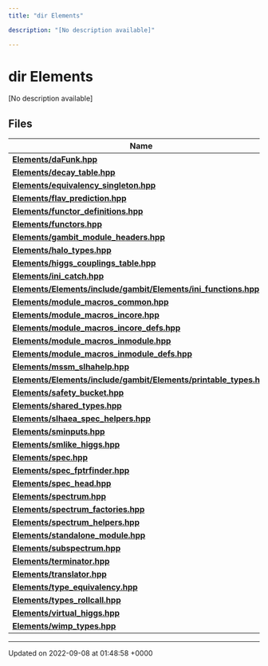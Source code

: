 ```yaml
---
title: "dir Elements"

description: "[No description available]"

---
```


# dir Elements

[No description available]

## Files

| Name           |
| -------------- |
| **[Elements/daFunk.hpp](/documentation/code/files/dafunk_8hpp/#file-elements-dafunk-hpp)**  |
| **[Elements/decay_table.hpp](/documentation/code/files/decay__table_8hpp/#file-elements-decay-table-hpp)**  |
| **[Elements/equivalency_singleton.hpp](/documentation/code/files/equivalency__singleton_8hpp/#file-elements-equivalency-singleton-hpp)**  |
| **[Elements/flav_prediction.hpp](/documentation/code/files/flav__prediction_8hpp/#file-elements-flav-prediction-hpp)**  |
| **[Elements/functor_definitions.hpp](/documentation/code/files/functor__definitions_8hpp/#file-elements-functor-definitions-hpp)**  |
| **[Elements/functors.hpp](/documentation/code/files/functors_8hpp/#file-elements-functors-hpp)**  |
| **[Elements/gambit_module_headers.hpp](/documentation/code/files/gambit__module__headers_8hpp/#file-elements-gambit-module-headers-hpp)**  |
| **[Elements/halo_types.hpp](/documentation/code/files/halo__types_8hpp/#file-elements-halo-types-hpp)**  |
| **[Elements/higgs_couplings_table.hpp](/documentation/code/files/higgs__couplings__table_8hpp/#file-elements-higgs-couplings-table-hpp)**  |
| **[Elements/ini_catch.hpp](/documentation/code/files/ini__catch_8hpp/#file-elements-ini-catch-hpp)**  |
| **[Elements/Elements/include/gambit/Elements/ini_functions.hpp](/documentation/code/files/elements_2include_2gambit_2elements_2ini__functions_8hpp/#file-elements-elements-include-gambit-elements-ini-functions-hpp)**  |
| **[Elements/module_macros_common.hpp](/documentation/code/files/module__macros__common_8hpp/#file-elements-module-macros-common-hpp)**  |
| **[Elements/module_macros_incore.hpp](/documentation/code/files/module__macros__incore_8hpp/#file-elements-module-macros-incore-hpp)**  |
| **[Elements/module_macros_incore_defs.hpp](/documentation/code/files/module__macros__incore__defs_8hpp/#file-elements-module-macros-incore-defs-hpp)**  |
| **[Elements/module_macros_inmodule.hpp](/documentation/code/files/module__macros__inmodule_8hpp/#file-elements-module-macros-inmodule-hpp)**  |
| **[Elements/module_macros_inmodule_defs.hpp](/documentation/code/files/module__macros__inmodule__defs_8hpp/#file-elements-module-macros-inmodule-defs-hpp)**  |
| **[Elements/mssm_slhahelp.hpp](/documentation/code/files/mssm__slhahelp_8hpp/#file-elements-mssm-slhahelp-hpp)**  |
| **[Elements/Elements/include/gambit/Elements/printable_types.hpp](/documentation/code/files/elements_2include_2gambit_2elements_2printable__types_8hpp/#file-elements-elements-include-gambit-elements-printable-types-hpp)**  |
| **[Elements/safety_bucket.hpp](/documentation/code/files/safety__bucket_8hpp/#file-elements-safety-bucket-hpp)**  |
| **[Elements/shared_types.hpp](/documentation/code/files/shared__types_8hpp/#file-elements-shared-types-hpp)**  |
| **[Elements/slhaea_spec_helpers.hpp](/documentation/code/files/slhaea__spec__helpers_8hpp/#file-elements-slhaea-spec-helpers-hpp)**  |
| **[Elements/sminputs.hpp](/documentation/code/files/sminputs_8hpp/#file-elements-sminputs-hpp)**  |
| **[Elements/smlike_higgs.hpp](/documentation/code/files/smlike__higgs_8hpp/#file-elements-smlike-higgs-hpp)**  |
| **[Elements/spec.hpp](/documentation/code/files/spec_8hpp/#file-elements-spec-hpp)**  |
| **[Elements/spec_fptrfinder.hpp](/documentation/code/files/spec__fptrfinder_8hpp/#file-elements-spec-fptrfinder-hpp)**  |
| **[Elements/spec_head.hpp](/documentation/code/files/spec__head_8hpp/#file-elements-spec-head-hpp)**  |
| **[Elements/spectrum.hpp](/documentation/code/files/spectrum_8hpp/#file-elements-spectrum-hpp)**  |
| **[Elements/spectrum_factories.hpp](/documentation/code/files/spectrum__factories_8hpp/#file-elements-spectrum-factories-hpp)**  |
| **[Elements/spectrum_helpers.hpp](/documentation/code/files/spectrum__helpers_8hpp/#file-elements-spectrum-helpers-hpp)**  |
| **[Elements/standalone_module.hpp](/documentation/code/files/standalone__module_8hpp/#file-elements-standalone-module-hpp)**  |
| **[Elements/subspectrum.hpp](/documentation/code/files/subspectrum_8hpp/#file-elements-subspectrum-hpp)**  |
| **[Elements/terminator.hpp](/documentation/code/files/terminator_8hpp/#file-elements-terminator-hpp)**  |
| **[Elements/translator.hpp](/documentation/code/files/translator_8hpp/#file-elements-translator-hpp)**  |
| **[Elements/type_equivalency.hpp](/documentation/code/files/type__equivalency_8hpp/#file-elements-type-equivalency-hpp)**  |
| **[Elements/types_rollcall.hpp](/documentation/code/files/types__rollcall_8hpp/#file-elements-types-rollcall-hpp)**  |
| **[Elements/virtual_higgs.hpp](/documentation/code/files/virtual__higgs_8hpp/#file-elements-virtual-higgs-hpp)**  |
| **[Elements/wimp_types.hpp](/documentation/code/files/wimp__types_8hpp/#file-elements-wimp-types-hpp)**  |






-------------------------------

Updated on 2022-09-08 at 01:48:58 +0000
